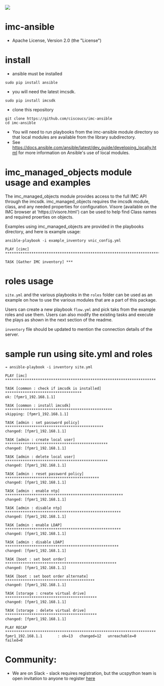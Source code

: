 [![](https://ucspython.herokuapp.com/badge.svg)](https://ucspython.herokuapp.com)

# imc-ansible

* Apache License, Version 2.0 (the "License")

# install
- ansible must be installed
```
sudo pip install ansible
```
- you will need the latest imcsdk.
```
sudo pip install imcsdk
```
- clone this repository
```
git clone https://github.com/ciscoucs/imc-ansible
cd imc-ansible
```
- You will need to run playbooks from the imc-ansible module directory so that local modules are available from the library subdirectory.
- See https://docs.ansible.com/ansible/latest/dev_guide/developing_locally.html for more information on Ansible's use of local modules.

# imc_managed_objects module usage and examples
The imc_managed_objects module provides access to the full IMC API through the imcsdk.  imc_managed_objects requires the imcsdk
module, class, and any needed properties for configuration.  Visore (available on the IMC browser at 'https://<imc ip>/visore.html') can
be used to help find Class names and required proerties on objects.

Examples using imc_managed_objects are provided in the playbooks directory, and here is example usage:
```
ansible-playbook -i example_inventory vnic_config.yml

PLAY [cimc] ***************************************************************************************************************************************************************************

TASK [Gather IMC inventory] ***
```

# roles usage
`site.yml` and the various playbooks in the `roles` folder can be used as an
example on how to use the various modules that are a part of this package.

Users can create a new playbook `flow.yml` and pick taks from the example
roles and use them. Users can also modify the existing tasks and execute the
plays as shown in the next section of the readme.

`inventory` file should be updated to mention the connection details of the
server.


# sample run using site.yml and roles
```
➔ ansible-playbook -i inventory site.yml

PLAY [imc]
*********************************************************************

TASK [common : check if imcsdk is installed]
***********************************
ok: [fpmr1_192.168.1.1]

TASK [common : install imcsdk]
*************************************************
skipping: [fpmr1_192.168.1.1]

TASK [admin : set password policy]
*********************************************
changed: [fpmr1_192.168.1.1]

TASK [admin : create local user]
***********************************************
changed: [fpmr1_192.168.1.1]

TASK [admin : delete local user]
***********************************************
changed: [fpmr1_192.168.1.1]

TASK [admin : reset password policy]
*******************************************
changed: [fpmr1_192.168.1.1]

TASK [admin : enable ntp]
******************************************************
changed: [fpmr1_192.168.1.1]

TASK [admin : disable ntp]
*****************************************************
changed: [fpmr1_192.168.1.1]

TASK [admin : enable LDAP]
*****************************************************
changed: [fpmr1_192.168.1.1]

TASK [admin : disable LDAP]
****************************************************
changed: [fpmr1_192.168.1.1]

TASK [boot : set boot order]
***************************************************
changed: [fpmr1_192.168.1.1]

TASK [boot : set boot order alternate]
*****************************************
changed: [fpmr1_192.168.1.1]

TASK [storage : create virtual drive]
******************************************
changed: [fpmr1_192.168.1.1]

TASK [storage : delete virtual drive]
******************************************
changed: [fpmr1_192.168.1.1]

PLAY RECAP
*********************************************************************
fpmr1_192.168.1.1       : ok=13   changed=12   unreachable=0    failed=0
```

# Community:

* We are on Slack - slack requires registration, but the ucspython team is open invitation to
  anyone to register [here](https://ucspython.herokuapp.com) 

